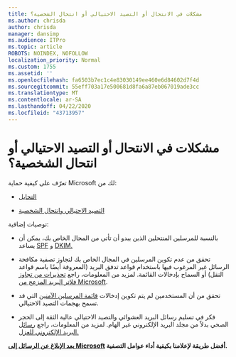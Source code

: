 ```yaml
---
title: مشكلات في الانتحال أو التصيد الاحتيالي أو انتحال الشخصية؟
ms.author: chrisda
author: chrisda
manager: dansimp
ms.audience: ITPro
ms.topic: article
ROBOTS: NOINDEX, NOFOLLOW
localization_priority: Normal
ms.custom: 1755
ms.assetid: ''
ms.openlocfilehash: fa6503b7ec1c4e83030149ee460e6d84602d7f4d
ms.sourcegitcommit: 55eff703a17e500681d8fa6a87eb067019ade3cc
ms.translationtype: MT
ms.contentlocale: ar-SA
ms.lasthandoff: 04/22/2020
ms.locfileid: "43713957"
---
```

# <a name="issues-with-spoofing-phishing-or-impersonation"></a>مشكلات في الانتحال أو التصيد الاحتيالي أو انتحال الشخصية؟

تعرّف على كيفية حماية Microsoft لك من:

- [التحايل](https://docs.microsoft.com/office365/securitycompliance/anti-spoofing-protection)

- [التصيد الاحتيالي وانتحال الشخصية](https://docs.microsoft.com/office365/securitycompliance/atp-anti-phishing)

توصيات إضافية:

- بالنسبة للمرسلين المنتحلين الذين يبدو أن تأتي من المجال الخاص بك، يمكن أن يساعد [SPF](https://docs.microsoft.com/office365/securitycompliance/set-up-spf-in-office-365-to-help-prevent-spoofing) و [DKIM.](https://docs.microsoft.com/office365/securitycompliance/use-dkim-to-validate-outbound-email)

- تحقق من عدم تكوين المرسلين في المجال الخاص بك لتجاوز تصفية مكافحة الرسائل غير المرغوب فيها باستخدام قواعد تدفق البريد (المعروفة أيضًا باسم قواعد النقل) أو السماح بإدخالات القائمة. لمزيد من المعلومات، راجع [تحذيرات من تجاوز فلاتر البريد المزعج من Microsoft](https://docs.microsoft.com/exchange/troubleshoot/antispam/cautions-against-bypassing-spam-filters).

- تحقق من أن المستخدمين لم يتم تكوين إدخالات [قائمة المرسلين الآمنين](https://support.office.com/article/BE1BAEA0-BEAB-4A30-B968-9004332336CE) التي قد تسمح بهجمات التصيد الاحتيالي.

- فكر في تسليم رسائل البريد العشوائي والتصيد الاحتيالي عالية الثقة إلى الحجر الصحي بدلاً من مجلد البريد الإلكتروني غير الهام. لمزيد من المعلومات، راجع [رسائل البريد الإلكتروني للعزل.](https://docs.microsoft.com/office365/securitycompliance/quarantine-email-messages)

**[يعد الإبلاغ عن الرسائل إلى Microsoft](https://support.office.com/article/b5caa9f1-cdf3-4443-af8c-ff724ea719d2) أفضل طريقة لإعلامنا بكيفية أداء عوامل التصفية.**
